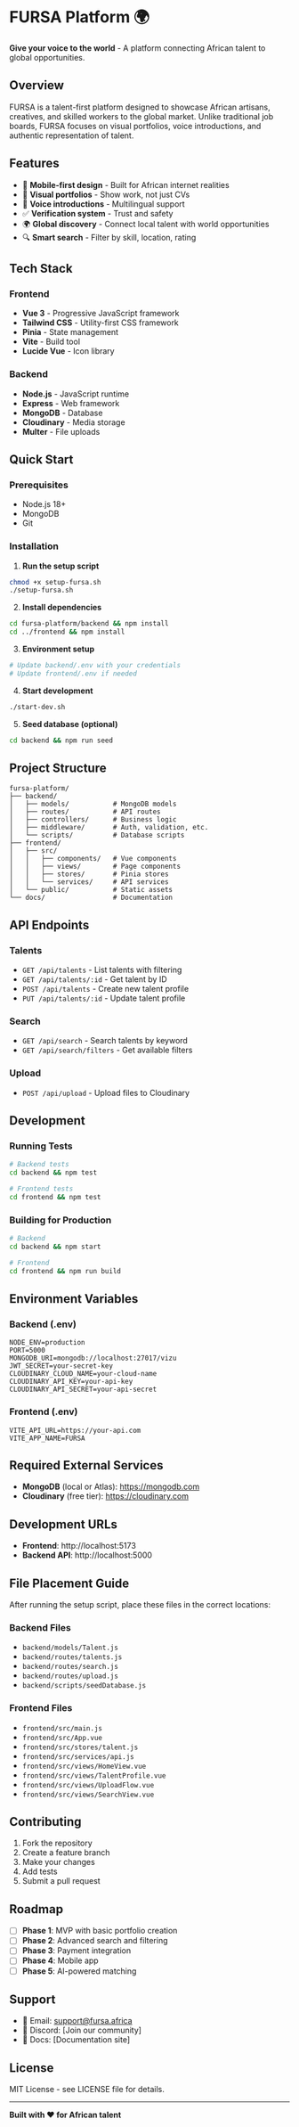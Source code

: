 # FURSA Platform 🌍

**Give your voice to the world** - A platform connecting African talent to global opportunities.

## Overview

FURSA is a talent-first platform designed to showcase African artisans, creatives, and skilled workers to the global market. Unlike traditional job boards, FURSA focuses on visual portfolios, voice introductions, and authentic representation of talent.

## Features

- 📱 **Mobile-first design** - Built for African internet realities
- 🎨 **Visual portfolios** - Show work, not just CVs
- 🎤 **Voice introductions** - Multilingual support
- ✅ **Verification system** - Trust and safety
- 🌍 **Global discovery** - Connect local talent with world opportunities
- 🔍 **Smart search** - Filter by skill, location, rating

## Tech Stack

### Frontend
- **Vue 3** - Progressive JavaScript framework
- **Tailwind CSS** - Utility-first CSS framework
- **Pinia** - State management
- **Vite** - Build tool
- **Lucide Vue** - Icon library

### Backend
- **Node.js** - JavaScript runtime
- **Express** - Web framework
- **MongoDB** - Database
- **Cloudinary** - Media storage
- **Multer** - File uploads

## Quick Start

### Prerequisites
- Node.js 18+
- MongoDB
- Git

### Installation

1. **Run the setup script**
```bash
chmod +x setup-fursa.sh
./setup-fursa.sh
```

2. **Install dependencies**
```bash
cd fursa-platform/backend && npm install
cd ../frontend && npm install
```

3. **Environment setup**
```bash
# Update backend/.env with your credentials
# Update frontend/.env if needed
```

4. **Start development**
```bash
./start-dev.sh
```

5. **Seed database (optional)**
```bash
cd backend && npm run seed
```

## Project Structure

```
fursa-platform/
├── backend/
│   ├── models/           # MongoDB models
│   ├── routes/           # API routes
│   ├── controllers/      # Business logic
│   ├── middleware/       # Auth, validation, etc.
│   └── scripts/          # Database scripts
├── frontend/
│   ├── src/
│   │   ├── components/   # Vue components
│   │   ├── views/        # Page components
│   │   ├── stores/       # Pinia stores
│   │   └── services/     # API services
│   └── public/           # Static assets
└── docs/                 # Documentation
```

## API Endpoints

### Talents
- `GET /api/talents` - List talents with filtering
- `GET /api/talents/:id` - Get talent by ID
- `POST /api/talents` - Create new talent profile
- `PUT /api/talents/:id` - Update talent profile

### Search
- `GET /api/search` - Search talents by keyword
- `GET /api/search/filters` - Get available filters

### Upload
- `POST /api/upload` - Upload files to Cloudinary

## Development

### Running Tests
```bash
# Backend tests
cd backend && npm test

# Frontend tests
cd frontend && npm test
```

### Building for Production
```bash
# Backend
cd backend && npm start

# Frontend
cd frontend && npm run build
```

## Environment Variables

### Backend (.env)
```
NODE_ENV=production
PORT=5000
MONGODB_URI=mongodb://localhost:27017/vizu
JWT_SECRET=your-secret-key
CLOUDINARY_CLOUD_NAME=your-cloud-name
CLOUDINARY_API_KEY=your-api-key
CLOUDINARY_API_SECRET=your-api-secret
```

### Frontend (.env)
```
VITE_API_URL=https://your-api.com
VITE_APP_NAME=FURSA
```

## Required External Services

- **MongoDB** (local or Atlas): https://mongodb.com
- **Cloudinary** (free tier): https://cloudinary.com

## Development URLs

- **Frontend**: http://localhost:5173
- **Backend API**: http://localhost:5000

## File Placement Guide

After running the setup script, place these files in the correct locations:

### Backend Files
- `backend/models/Talent.js`
- `backend/routes/talents.js`
- `backend/routes/search.js`
- `backend/routes/upload.js`
- `backend/scripts/seedDatabase.js`

### Frontend Files
- `frontend/src/main.js`
- `frontend/src/App.vue`
- `frontend/src/stores/talent.js`
- `frontend/src/services/api.js`
- `frontend/src/views/HomeView.vue`
- `frontend/src/views/TalentProfile.vue`
- `frontend/src/views/UploadFlow.vue`
- `frontend/src/views/SearchView.vue`

## Contributing

1. Fork the repository
2. Create a feature branch
3. Make your changes
4. Add tests
5. Submit a pull request

## Roadmap

- [ ] **Phase 1**: MVP with basic portfolio creation
- [ ] **Phase 2**: Advanced search and filtering
- [ ] **Phase 3**: Payment integration
- [ ] **Phase 4**: Mobile app
- [ ] **Phase 5**: AI-powered matching

## Support

- 📧 Email: support@fursa.africa
- 💬 Discord: [Join our community]
- 📖 Docs: [Documentation site]

## License

MIT License - see LICENSE file for details.

---

**Built with ❤️ for African talent**